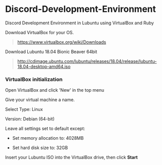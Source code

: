 # Discord-Development-Environment
Discord Development Environment in Lubuntu using VirtualBox and Ruby

Download VirtualBox for your OS. 

>https://www.virtualbox.org/wiki/Downloads

Download Lubuntu 18.04 Bionic Beaver 64bit
>http://cdimage.ubuntu.com/lubuntu/releases/18.04/release/lubuntu-18.04-desktop-amd64.iso

### VirtualBox initialization
Open VirtualBox and click 'New' in the top menu

Give your virtual machine a name. 

  Select Type: Linux

  Version: Debian (64-bit)

Leave all settings set to default except:

* Set memory allocation to: 4028MB

* Set hard disk size to: 32GB

Insert your Lubuntu ISO into the VirtualBox drive, then click __Start__


